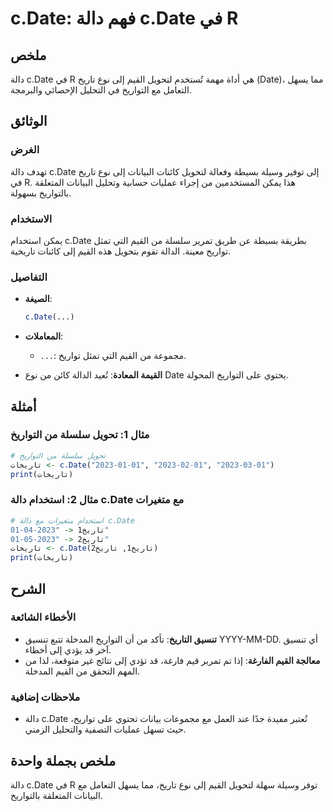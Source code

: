 <!--
Meta Description: # c.Date: فهم دالة c.Date في R ## ملخص دالة c.Date في R هي أداة مهمة تُستخدم لتحويل القيم إلى نوع تاريخ (Date)، مما يسهل التعامل مع التواريخ في التحلي...
Meta Keywords: date, دالة, القيم, إلى, التواريخ
-->

# c.Date: فهم دالة c.Date في R

## ملخص
دالة c.Date في R هي أداة مهمة تُستخدم لتحويل القيم إلى نوع تاريخ (Date)، مما يسهل التعامل مع التواريخ في التحليل الإحصائي والبرمجة.

## الوثائق
### الغرض
تهدف دالة c.Date إلى توفير وسيلة بسيطة وفعالة لتحويل كائنات البيانات إلى نوع تاريخ في R. هذا يمكن المستخدمين من إجراء عمليات حسابية وتحليل البيانات المتعلقة بالتواريخ بسهولة.

### الاستخدام
يمكن استخدام c.Date بطريقة بسيطة عن طريق تمرير سلسلة من القيم التي تمثل تواريخ معينة. الدالة تقوم بتحويل هذه القيم إلى كائنات تاريخية.

### التفاصيل
- **الصيغة**: 
  ```R
  c.Date(...)
  ```

- **المعاملات**:
  - `...`: مجموعة من القيم التي تمثل تواريخ.

- **القيمة المعادة**: 
  تُعيد الدالة كائن من نوع Date يحتوي على التواريخ المحولة.

## أمثلة
### مثال 1: تحويل سلسلة من التواريخ
```R
# تحويل سلسلة من التواريخ
تاريخات <- c.Date("2023-01-01", "2023-02-01", "2023-03-01")
print(تاريخات)
```

### مثال 2: استخدام دالة c.Date مع متغيرات
```R
# استخدام متغيرات مع دالة c.Date
تاريخ1 <- "2023-04-01"
تاريخ2 <- "2023-05-01"
تاريخات <- c.Date(تاريخ1, تاريخ2)
print(تاريخات)
```

## الشرح
### الأخطاء الشائعة
- **تنسيق التاريخ**: تأكد من أن التواريخ المدخلة تتبع تنسيق YYYY-MM-DD. أي تنسيق آخر قد يؤدي إلى أخطاء.
- **معالجة القيم الفارغة**: إذا تم تمرير قيم فارغة، قد تؤدي إلى نتائج غير متوقعة، لذا من المهم التحقق من القيم المدخلة.

### ملاحظات إضافية
- دالة c.Date تُعتبر مفيدة جدًا عند العمل مع مجموعات بيانات تحتوي على تواريخ، حيث تسهل عمليات التصفية والتحليل الزمني.

## ملخص بجملة واحدة
دالة c.Date في R توفر وسيلة سهلة لتحويل القيم إلى نوع تاريخ، مما يسهل التعامل مع البيانات المتعلقة بالتواريخ.